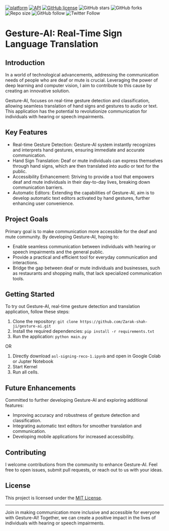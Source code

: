 [![platform](https://img.shields.io/badge/platform-Android-yellow.svg)](https://www.android.com)
[![API](https://img.shields.io/badge/API-21%2B-brightgreen.svg?style=flat)](https://android-arsenal.com/api?level=21)
[![GitHub license](https://img.shields.io/badge/License-Apache2.0-blue.svg)](LICENSE)
![GitHub stars](https://img.shields.io/github/stars/Zarak-Shah-ji/Gesture-AI?style=social)
![GitHub forks](https://img.shields.io/github/forks/Zarak-Shah-ji/Gesture-AI?label=Fork&style=social)
![Repo size](https://img.shields.io/github/repo-size/Zarak-Shah-ji/Gesture-AI?style=social)
![GitHub follow](https://img.shields.io/github/followers/Zarak-Shah-ji?label=Follow&style=social)
![Twitter Follow](https://img.shields.io/twitter/follow/Zarak-Shah-ji?label=Twitter&style=social)

# Gesture-AI: Real-Time Sign Language Translation 
 
    
## Introduction

In a world of technological advancements, addressing the communication needs of people who are deaf or mute is crucial. Leveraging the power of deep learning and computer vision, I aim to contribute to this cause by creating an innovative solution.

Gesture-AI, focuses on real-time gesture detection and classification, allowing seamless translation of hand signs and gestures to audio or text. This application has the potential to revolutionize communication for individuals with hearing or speech impairments.

## Key Features

- Real-time Gesture Detection: Gesture-AI system instantly recognizes and interprets hand gestures, ensuring immediate and accurate communication.
- Hand Sign Translation: Deaf or mute individuals can express themselves through hand signs, which are then translated into audio or text for the public.
- Accessibility Enhancement: Striving to provide a tool that empowers deaf and mute individuals in their day-to-day lives, breaking down communication barriers.
- Automatic Editors: Extending the capabilities of Gesture-AI, aim is to develop automatic text editors activated by hand gestures, further enhancing user convenience.

## Project Goals

Primary goal is to make communication more accessible for the deaf and mute community. By developing Gesture-AI, hoping to:

- Enable seamless communication between individuals with hearing or speech impairments and the general public.
- Provide a practical and efficient tool for everyday communication and interactions.
- Bridge the gap between deaf or mute individuals and businesses, such as restaurants and shopping malls, that lack specialized communication tools.

## Getting Started

To try out Gesture-AI, real-time gesture detection and translation application, follow these steps:

1. Clone the repository: `git clone https://github.com/Zarak-shah-ji/gesture-ai.git`
2. Install the required dependencies: `pip install -r requirements.txt`
3. Run the application: `python main.py`

 OR

 1. Directly download `asl-signing-reco-1.ipynb`  and open in Google Colab or Jupter Notebook
 2. Start Kernel
 3. Run all cells.

## Future Enhancements



Committed to further developing Gesture-AI and exploring additional features:

- Improving accuracy and robustness of gesture detection and classification.
- Integrating automatic text editors for smoother translation and communication.
- Developing mobile applications for increased accessibility.

## Contributing

I welcome contributions from the community to enhance Gesture-AI. Feel free to open issues, submit pull requests, or reach out to us with your ideas.

## License

This project is licensed under  the [MIT License](LICENSE).

---

Join in making communication more inclusive and accessible for everyone with Gesture-AI! Together, we can create a positive impact in the lives of individuals with hearing or speech impairments.
